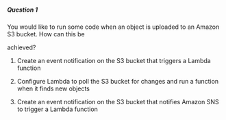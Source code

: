 ##### Question 1

You would like to run some code when an object is uploaded to an Amazon S3
bucket. How can this be

achieved?

1. Create an event notification on the S3 bucket that triggers a Lambda function

2. Configure Lambda to poll the S3 bucket for changes and run a function when it
   finds new objects

3. Create an event notification on the S3 bucket that notifies Amazon SNS to
   trigger a Lambda function

